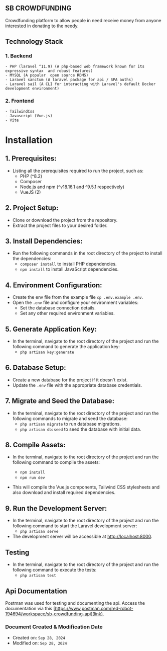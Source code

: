 ## SB CROWDFUNDING

Crowdfunding platform to allow people in need receive money from anyone interested in donating to the needy.

## Technology Stack
### 1. Backend
    - PHP (laravel ^11.9) (A php-based web framework known for its expressive syntax  and robust features) 
    - MYSQL (A popular  open source RDMS)
    - Laravel sanctum (A laravel package for api / SPA auths)
    - Laravel sail (A CLI for interacting with Laravel's default Docker development environment)

### 2. Frontend
    - TailwindCss
    - Javascript (Vue.js)
    - Vite

# Installation

## 1. Prerequisites:
* Listing all the prerequisites required to run the project, such as:
    * PHP (^8.2)
    * Composer
    * Node.js and npm (^v18.16.1 and ^9.5.1 respectively)
    * VueJS (2)
    
## 2. Project Setup:
* Clone or download the project from the repository.
* Extract the project files to your desired folder.

## 3. Install Dependencies:
* Run the following commands in the root directory of the project to install the dependencies:
    * ```composer install``` to install PHP dependencies.
    * ```npm install``` to install JavaScript dependencies.
    
## 4. Environment Configuration:
* Create the env file from the example file ```cp .env.example .env```.
* Open the ```.env``` file and configure your environment variables:
    * Set the database connection details.
    * Set any other required environment variables.
  
## 5. Generate Application Key:
* In the terminal, navigate to the root directory of the project and run the following command to generate the application key:
    * ```php artisan key:generate```
    
## 6. Database Setup:
* Create a new database for the project if it doesn't exist.
* Update the ```.env``` file with the appropriate database credentials.

## 7. Migrate and Seed the Database:
* In the terminal, navigate to the root directory of the project and run the following commands to migrate and seed the database:
    * ```php artisan migrate``` to run database migrations.
    * ```php artisan db:seed``` to seed the database with initial data.
    
## 8. Compile Assets:
* In the terminal, navigate to the root directory of the project and run the following command to compile the assets:
    * ```npm install```
    * ```npm run dev```
    
* This will compile the Vue.js components, Tailwind CSS stylesheets and also download and install required dependencies.

## 9. Run the Development Server:
* In the terminal, navigate to the root directory of the project and run the following command to start the Laravel development server: 
    * ```php artisan serve```
* The development server will be accessible at [http://localhost:8000](http://localhost:8080).

## Testing
* In the terminal, navigate to the root directory of the project and run the following command to execute the tests: 
    * ```php artisan test```


## Api Documentation
Postman was used for testing and documenting the api. Access the documentation via this [https://www.postman.com/red-robot-194694/workspace/sb-crowdfunding-api](link).


### Document Created & Modification Date

* Created on: ```Sep 28, 2024```
* Modified on:  ```Sep 28, 2024```
